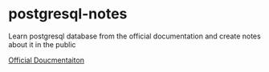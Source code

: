 # postgresql-notes
Learn postgresql database from the official documentation and create notes about it in the public

[Official Doucmentaiton](https://www.postgresql.org/docs/)
